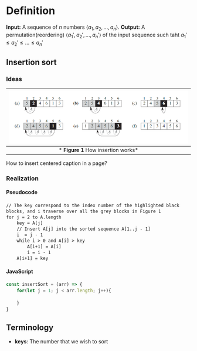 # Definition
**Input:** A sequence of $n$ numbers $\langle a_1, a_2, ..., a_n \rangle$.
**Output:** A permutation(reordering) $\langle {a_1}', {a_2}', ..., {a_n}' \rangle$ of the input sequence such taht ${a_1}' \leq {a_2}' \leq ... \leq {a_n}'$

## Insertion sort
### Ideas
| ![How insertion sort works](../../assets/insertion-sort.PNG) |
| :--: |
|* **Figure 1** How insertion works*|
How to insert centered caption in a page?
### Realization
#### Pseudocode
```
// The key correspond to the index number of the highlighted black blocks, and i traverse over all the grey blocks in Figure 1
for j = 2 to A.length
    key = A[j]
    // Insert A[j] into the sorted sequence A[1..j - 1]
    i  = j - 1
    while i > 0 and A[i] > key
        A[i+1] = A[i]
        i = i - 1
    A[i+1] = key
```
#### JavaScript
```javascript
const insertSort = (arr) => {
    for(let j = 1; j < arr.length; j++){
        
    }
}
```

## Terminology
- **keys**: The number that we wish to sort